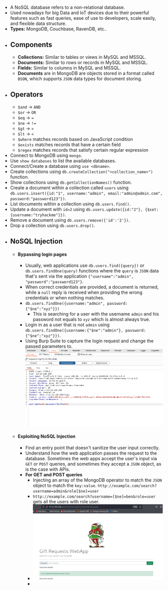 - A NoSQL database refers to a non-relational database.
- Used nowadays for big Data and IoT devices due to their powerful features such as fast queries, ease of use to developers, scale easily, and flexible data structure.
- **Types:** MongoDB, Couchbase, RavenDB, etc..
- ## Components
	- **Collections:** Similar to tables or views in MySQL and MSSQL.
	- **Documents:** Similar to rows or records in MySQL and MSSQL.
	- **Fields:** Similar to columns in MySQL and MSSQL.
	- **Documents** are in MongoDB are objects stored in a format called `BSON`, which supports `JSON` data types for document storing.
 - ## Operators
	 - `$and` -> `AND`
	 - `$or` -> `OR`
	 - `$eq` -> `=`
	 - `$ne` -> `!=`
	 - `$gt` -> `>`
	 - `$lt` -> `<`
	 - `$where` matches records based on JavaScript condition
	 - `$exists` matches records that have a certain field
	 - `$regex` matches records that satisfy certain regular expression
- Connect to MongoDB using `mongo`.
- Use `show databases` to list the available databases.
- Connect/Create a database using `use <dbname>`.
- Create collections using `db.createCollection("<collection_name>")` function.
- Show collections using `db.getCollectionNames()` function.
- Create a document within a collection called `users` using `db.users.insert({id:"1", username:"admin", email:"admin@admin.com", password:"password123"})`.
- List documents within a collection using `db.users.find()`.
- Update a document with `id=2` using `db.users.update({id:"2"}, {$set: {username:"tryhackme"}})`.
- Remove a document using `db.users.remove({'id':'2'})`.
- Drop a collection using `db.users.drop()`.
- ## NoSQL Injection
	- #### Bypassing login pages
		- Usually, web applications use `db.users.find({query})` or `db.users.findOne(query)` functions where the `query` is `JSON` data that's sent via the application `{"username":"admin", "password":"password123"}`.
		- When correct credentials are provided, a document is returned, while a `null` reply is received when providing the wrong credentials or when nothing matches.
		- `db.users.findOne({username:"admin", password: {"$ne":"xyz"}})`
			- This is searching for a user with the username `admin` and his password not equals to `xyz` which is almost always true.
		- Login in as a user that is not `admin` using `db.users.findOne({username:{"$ne":"admin"}, password:{"$ne":"xyz"}})`.
		- Using Burp Suite to capture the login request and change the passed parameters to. ![](nosql-bypass-login.png)
	- #### Exploiting NoSQL Injection
		- Find an entry point that doesn't sanitize the user input correctly.
		- Understand how the web application passes the request to the database. Sometimes the web apps accept the user's input via `GET` or `POST` queries, and sometimes they accept a `JSON` object, as is the case with APIs.
		- **For GET and POST queries**
			- Injecting an array of the MongoDB operator to match the `JSON` object to match the `key:value`. `http://example.com/search?username=admin&role[$ne]=user`
			- `http://example.com/search?username=[$ne]=ben&role=user` gets all the users with role user.
			- ![](nosql-bypass-search.png)
			- 